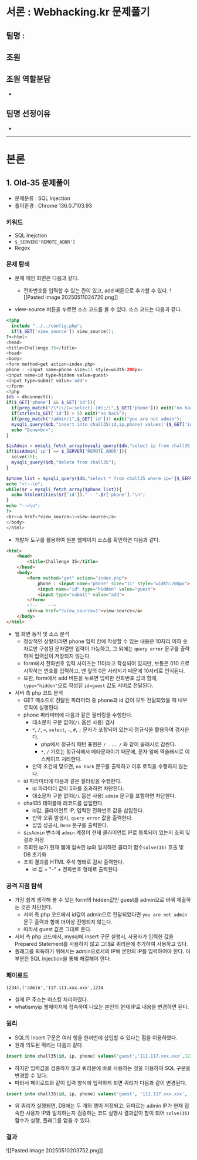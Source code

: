 # 서론 : Webhacking.kr 문제풀기

## 팀명 :
## 조원

## 조원 역할분담
-
## 팀명 선정이유
-

---
# 본론
## 1. Old-35 문제풀이
- 문제분류 : SQL Injection
- 풀이환경 : Chrome 136.0.7103.93
### 키워드
- SQL Inejction
- `$_SERVER['REMOTE_ADDR']`
- Regex
### 문제 탐색
- 문제 메인 화면은 다음과 같다.
	- 전화번호를 입력할 수 있는 칸이 있고, add 버튼으로 추가할 수 있다.
![[Pasted image 20250511024720.png]]

- view-source 버튼을 누르면 소스 코드를 볼 수 있다. 소스 코드는 다음과 같다.
```php
<?php
  include "../../config.php";
  if($_GET['view_source']) view_source();
?><html>
<head>
<title>Challenge 35</title>
<head>
<body>
<form method=get action=index.php>
phone : <input name=phone size=11 style=width:200px>
<input name=id type=hidden value=guest>
<input type=submit value='add'>
</form>
<?php
$db = dbconnect();
if($_GET['phone'] && $_GET['id']){
  if(preg_match("/\*|\/|=|select|-|#|;/i",$_GET['phone'])) exit("no hack");
  if(strlen($_GET['id']) > 5) exit("no hack");
  if(preg_match("/admin/i",$_GET['id'])) exit("you are not admin");
  mysqli_query($db,"insert into chall35(id,ip,phone) values('{$_GET['id']}','{$_SERVER['REMOTE_ADDR']}',{$_GET['phone']})") or die("query error");
  echo "Done<br>";
}

$isAdmin = mysqli_fetch_array(mysqli_query($db,"select ip from chall35 where id='admin' and ip='{$_SERVER['REMOTE_ADDR']}'"));
if($isAdmin['ip'] == $_SERVER['REMOTE_ADDR']){
  solve(35);
  mysqli_query($db,"delete from chall35");
}

$phone_list = mysqli_query($db,"select * from chall35 where ip='{$_SERVER['REMOTE_ADDR']}'");
echo "<!--\n";
while($r = mysqli_fetch_array($phone_list)){
  echo htmlentities($r['id'])." - ".$r['phone']."\n";
}
echo "-->\n";
?>
<br><a href=?view_source=1>view-source</a>
</body>
</html>
```

- 개발자 도구를 활용하여 원본 웹페이지 소스를 확인하면 다음과 같다.
```html
<html>
    <head>
        <title>Challenge 35</title>
    </head>
    <body>
        <form method="get" action="index.php">
            phone : <input name="phone" size="11" style="width:200px">
            <input name="id" type="hidden" value="guest">
            <input type="submit" value="add">
        </form>
        <!--    -->
        <br><a href="?view_source=1">view-source</a>
    </body>
</html>
```

- 웹 화면 동작 및 소스 분석
	- 정상적인 상황이라면 phone 입력 칸에 작성할 수 있는 내용은 10자리 이하 숫자로만 구성된 문자열만 입력이 가능하고, 그 외에는 `query error` 문구를 출력하며 입력값이 저장되지 않는다.
	- form에서 전화번호 입력 사이즈는 11이라고 작성되어 있지만, 보통은 010 으로 시작하는 번호를 입력하고, 맨 앞의 0은 사라지기 때문에 10자리로 인식된다.
	- 또한, form에서 add 버튼을 누르면 입력한 전화번호 값과 함께, `type="hidden"`으로 작성된 `id=guest` 값도 서버로 전달된다.
- 서버 측 php 코드 분석
	- GET 메소드로 전달된 파라미터 중 phone과 id 값이 모두 전달되었을 때 내부 로직이 실행된다.
	- phone 파라미터에 다음과 같은 필터링을 수행한다.
		- 대소문자 구분 없이(`/i` 옵션 사용) 검사
		- `*`, `/`, `=`, `select`, `-`, `#`, `;` 문자가 포함되어 있는지 정규식을 활용하여 검사한다.
			- php에서 정규식 패턴 표현은 `/ ... /` 와 같이 슬래시로 감싼다.
			- `*`, `/` 기호는 정규식에서 메타문자이기 때문에, 문자 앞에 역슬래시로 이스케이프 처리한다.
		- 만약 조건에 맞으면, `no hack` 문구를 출력하고 이후 로직을 수행하지 않는다.
	- id 파라미터에 다음과 같은 필터링을 수행한다.
		- id 파라미터 값이 5자를 초과하면 차단한다.
		- 대소문자 구분 없이(`/i` 옵션 사용) `admin` 문구를 포함하면 차단한다.
	- chall35 테이블에 레코드를 삽입한다.
		- id값, 클라이언트 IP, 입력한 전화번호 값을 삽입한다.
		- 만약 오류 발생시, `query error` 값을 출력한다.
		- 삽입 성공시, `Done` 문구를 출력한다.
	- `$isAdmin` 변수에 `admin` 계정이 현재 클라이언트 IP로 등록되어 있는지 조회 및 결과 저장
	- 조회된 ip가 현재 웹에 접속한 ip와 일치하면 클리어 함수`solve(35)` 호출 및 DB 초기화
	- 조회 결과를 HTML 주석 형태로 감싸 출력한다.
		- id 값 + "-" + 전화번호 형태로 출력한다.
### 공격 지점 탐색
- 가장 쉽게 생각해 볼 수 있는 form의 hidden값인 guest를 admin으로 바꿔 제출하는 것은 차단된다.
	- 서버 측 php 코드에서 id값이 admin으로 전달되었다면 `you are not admin`문구 출력과 함께 더이상 진행되지 않는다.
	- 따라서 guest 값은 그대로 둔다.
- 서버 측 php 코드에서, mysql에 insert 구문 실행시, 사용자가 입력한 값을 Prepared Statement를 사용하지 않고 그대로 쿼리문에 추가하여 사용하고 있다.
- 플래그를 획득하기 위해서는 admin으로서의 IP에 본인의 IP를 입력하여야 한다. 이 부분은 SQL Injection을 통해 해결해야 한다.
### 페이로드
```text
1234),('admin','117.111.xxx.xxx',1234
```
- 실제 IP 주소는 마스킹 처리하였다.
- whatismyip 웹페이지에 접속하여 나오는 본인의 현재 IP로 내용을 변경하면 된다.
### 원리
- SQL의 Insert 구문은 여러 행을 한꺼번에 삽입할 수 있다는 점을 이용하였다.
- 원래 의도된 쿼리는 다음과 같다.
```sql
insert into chall35(id, ip, phone) values('guest','111.117.xxx.xxx',1234);
```
- 하지만 입력값을 검증하지 않고 쿼리문에 바로 사용하는 것을 이용하여 SQL 구문을 변경할 수 있다.
- 따라서 페이로드와 같이 입력 양식에 입력하게 되면 쿼리가 다음과 같이 변경된다.
```sql
insert into chall35(id, ip, phone) values('guest', '111.117.xxx.xxx', 1234), ('admin', '111.117.xxx.xxx', 1234);
```
- 위 쿼리가 실행되면, DB에는 두 개의 행이 저장되고, 뒤따르는 admin IP가 현재 접속한 사용자 IP와 일치하는지 검증하는 코드 실행시 결과값이 참이 되어 `solve(35)` 함수가 실행, 플래그를 얻을 수 있다.
### 결과
![[Pasted image 20250510203752.png]]
